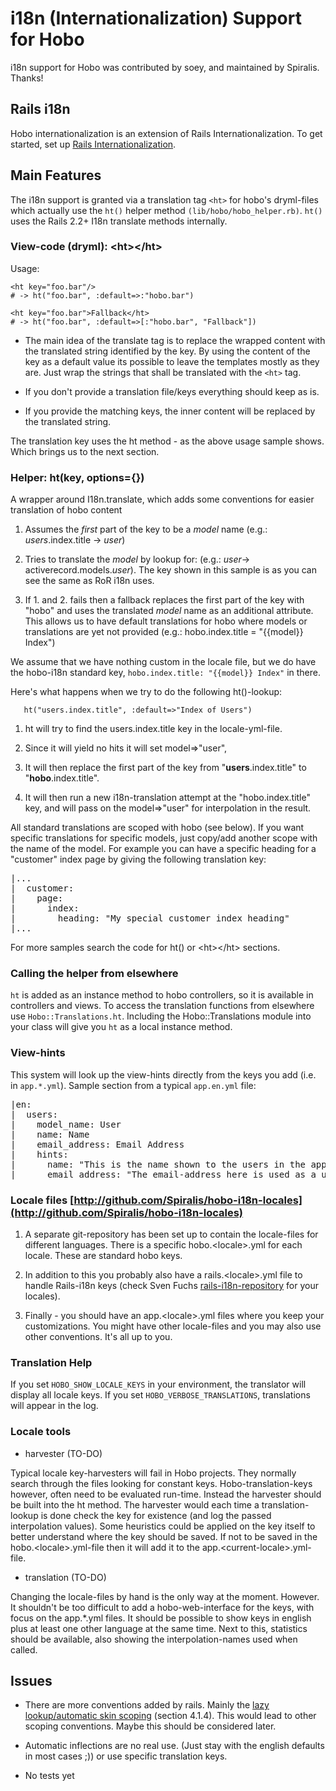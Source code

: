 # i18n (Internationalization) Support for Hobo

i18n support for Hobo was contributed by soey, and maintained by
Spiralis.  Thanks!

## Rails i18n

Hobo internationalization is an extension of Rails
Internationalization.  To get started, set up 
[Rails Internationalization](http://guides.rubyonrails.org/i18n.html).

## Main Features

The i18n support is granted via a translation tag `<ht>` for hobo's
dryml-files which actually use the `ht()` helper method
`(lib/hobo/hobo_helper.rb)`.  `ht()` uses the Rails 2.2+ I18n translate
methods internally.

### View-code (dryml): &lt;ht&gt;&lt;/ht&gt;

Usage:

    <ht key="foo.bar"/> 
    # -> ht("foo.bar", :default=>:"hobo.bar")
    
    <ht key="foo.bar">Fallback</ht> 
    # -> ht("foo.bar", :default=>[:"hobo.bar", "Fallback"])

 * The main idea of the translate tag is to replace the wrapped content with the translated string identified by the key. By using the content of the key as a default value its possible to leave the templates mostly as they are. Just wrap the strings that shall be translated with the `<ht>` tag.

 * If you don't provide a translation file/keys everything should keep as is.

 * If you provide the matching keys, the inner content will be replaced by the translated string.

The translation key uses the ht method - as the above usage sample shows. Which brings us to the next section.
 

### Helper: ht(key, options={})

A wrapper around I18n.translate, which adds some conventions for easier translation of hobo content

 1. Assumes the *first* part of the key to be a *model* name (e.g.: *users*.index.title -> *user*)

 2. Tries to translate the *model* by lookup for: (e.g.: *user*-> activerecord.models.*user*). The key shown in this sample is as you can see the same as RoR i18n uses.

 3. If 1. and 2. fails then a fallback replaces the first part of the key with "hobo" and uses the translated *model* name as an additional attribute. This allows us to have default translations for hobo where models or translations are yet not provided (e.g.: hobo.index.title = "{{model}} Index") 

We assume that we have nothing custom in the locale file, but we do have the hobo-i18n standard key, `hobo.index.title: "{{model}} Index"` in there.

Here's what happens when we try to do the following ht()-lookup:

       ht("users.index.title", :default=>"Index of Users")
 
 1. ht will try to find the users.index.title key in the locale-yml-file. 

 2. Since it will yield no hits it will set model=>"user", 

 3. It will then replace the first part of the key from "**users**.index.title" to "**hobo**.index.title".

 4. It will then run a new i18n-translation attempt at the "hobo.index.title" key, and will pass on the model=>"user" for interpolation in the result.

All standard translations are scoped with hobo (see below). If you want specific translations for specific models, just copy/add another scope with the name of the model. For example you can have a specific heading for a "customer" index page by giving the following translation key:
<pre>
|...
|  customer:
|    page:
|      index:
|        heading: "My special customer index heading"
|...
</pre>
For more samples search the code for ht() or &lt;ht&gt;&lt;/ht&gt; sections.

### Calling the helper from elsewhere

`ht` is added as an instance method to hobo controllers, so it is
available in controllers and views.   To access the translation
functions from elsewhere use `Hobo::Translations.ht`.   Including the
Hobo::Translations module into your class will give you `ht` as a
local instance method.

### View-hints

This system will look up the view-hints directly from the keys you add (i.e. in `app.*.yml`). Sample section from a typical `app.en.yml` file:
<pre>
|en:
|  users:
|    model_name: User
|    name: Name
|    email_address: Email Address
|    hints:
|      name: "This is the name shown to the users in the application. It should contain the user's full name."
|      email_address: "The email-address here is used as a user-id as well as a means of communicating with the user via email. Make sure the user has allowed mail from the host of this application." 
</pre>

### Locale files [http://github.com/Spiralis/hobo-i18n-locales](http://github.com/Spiralis/hobo-i18n-locales)

 1. A separate git-repository has been set up to contain the locale-files for different languages. There is a specific hobo.&lt;locale&gt;.yml for each locale. These are standard hobo keys. 

 2. In addition to this you probably also have a rails.&lt;locale&gt;.yml file to handle Rails-i18n keys (check Sven Fuchs [rails-i18n-repository](http://github.com/svenfuchs/rails-i18n/tree/master/rails/locale/) for your locales). 

 3. Finally - you should have an app.&lt;locale&gt;.yml files where
 you keep your customizations. You might have other locale-files and
 you may also use other conventions. It's all up to you. 

### Translation Help

If you set `HOBO_SHOW_LOCALE_KEYS` in your environment, the translator
will display all locale keys.  If you set `HOBO_VERBOSE_TRANSLATIONS`,
translations will appear in the log.

### Locale tools
  * harvester (TO-DO)

Typical locale key-harvesters will fail in Hobo projects. They normally search through the files looking for constant keys. Hobo-translation-keys however, often need to be  evaluated run-time. Instead the harvester should be built into the ht method. The harvester would each time a translation-lookup is done check the key for existence (and log the passed interpolation values). Some heuristics could be applied on the key itself to better understand where the key should be saved. If not to be saved in the hobo.&lt;locale&gt;.yml-file then it will add it to the app.&lt;current-locale&gt;.yml-file. 

  * translation (TO-DO)

Changing the locale-files by hand is the only way at the moment. However. It shouldn't be too difficult to add a hobo-web-interface for the keys, with focus on the app.\*.yml files. It should be possible to show keys in english plus at least one other language at the same time. Next to this, statistics should be available, also showing the interpolation-names used when called. 


## Issues

 - There are more conventions added by rails. Mainly the [lazy lookup/automatic skin scoping](http://guides.rubyonrails.org/i18n.html) (section 4.1.4). This would lead to other scoping conventions. Maybe this should be considered later.

 - Automatic inflections are no real use. (Just stay with the english defaults in most cases ;)) or use specific translation keys.

 - No tests yet
